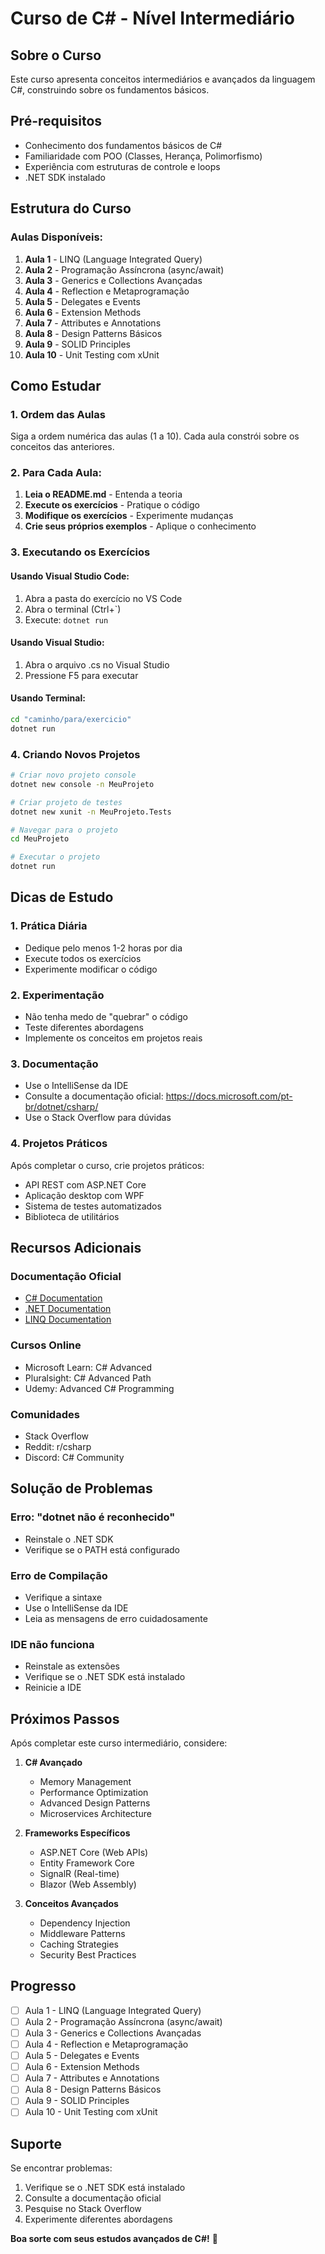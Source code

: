 # Curso de C# - Nível Intermediário

## Sobre o Curso
Este curso apresenta conceitos intermediários e avançados da linguagem C#, construindo sobre os fundamentos básicos.

## Pré-requisitos
- Conhecimento dos fundamentos básicos de C#
- Familiaridade com POO (Classes, Herança, Polimorfismo)
- Experiência com estruturas de controle e loops
- .NET SDK instalado

## Estrutura do Curso

### Aulas Disponíveis:
1. **Aula 1** - LINQ (Language Integrated Query)
2. **Aula 2** - Programação Assíncrona (async/await)
3. **Aula 3** - Generics e Collections Avançadas
4. **Aula 4** - Reflection e Metaprogramação
5. **Aula 5** - Delegates e Events
6. **Aula 6** - Extension Methods
7. **Aula 7** - Attributes e Annotations
8. **Aula 8** - Design Patterns Básicos
9. **Aula 9** - SOLID Principles
10. **Aula 10** - Unit Testing com xUnit

## Como Estudar

### 1. Ordem das Aulas
Siga a ordem numérica das aulas (1 a 10). Cada aula constrói sobre os conceitos das anteriores.

### 2. Para Cada Aula:
1. **Leia o README.md** - Entenda a teoria
2. **Execute os exercícios** - Pratique o código
3. **Modifique os exercícios** - Experimente mudanças
4. **Crie seus próprios exemplos** - Aplique o conhecimento

### 3. Executando os Exercícios

#### Usando Visual Studio Code:
1. Abra a pasta do exercício no VS Code
2. Abra o terminal (Ctrl+`)
3. Execute: `dotnet run`

#### Usando Visual Studio:
1. Abra o arquivo .cs no Visual Studio
2. Pressione F5 para executar

#### Usando Terminal:
```bash
cd "caminho/para/exercicio"
dotnet run
```

### 4. Criando Novos Projetos
```bash
# Criar novo projeto console
dotnet new console -n MeuProjeto

# Criar projeto de testes
dotnet new xunit -n MeuProjeto.Tests

# Navegar para o projeto
cd MeuProjeto

# Executar o projeto
dotnet run
```

## Dicas de Estudo

### 1. Prática Diária
- Dedique pelo menos 1-2 horas por dia
- Execute todos os exercícios
- Experimente modificar o código

### 2. Experimentação
- Não tenha medo de "quebrar" o código
- Teste diferentes abordagens
- Implemente os conceitos em projetos reais

### 3. Documentação
- Use o IntelliSense da IDE
- Consulte a documentação oficial: https://docs.microsoft.com/pt-br/dotnet/csharp/
- Use o Stack Overflow para dúvidas

### 4. Projetos Práticos
Após completar o curso, crie projetos práticos:
- API REST com ASP.NET Core
- Aplicação desktop com WPF
- Sistema de testes automatizados
- Biblioteca de utilitários

## Recursos Adicionais

### Documentação Oficial
- [C# Documentation](https://docs.microsoft.com/pt-br/dotnet/csharp/)
- [.NET Documentation](https://docs.microsoft.com/pt-br/dotnet/)
- [LINQ Documentation](https://docs.microsoft.com/pt-br/dotnet/csharp/programming-guide/concepts/linq/)

### Cursos Online
- Microsoft Learn: C# Advanced
- Pluralsight: C# Advanced Path
- Udemy: Advanced C# Programming

### Comunidades
- Stack Overflow
- Reddit: r/csharp
- Discord: C# Community

## Solução de Problemas

### Erro: "dotnet não é reconhecido"
- Reinstale o .NET SDK
- Verifique se o PATH está configurado

### Erro de Compilação
- Verifique a sintaxe
- Use o IntelliSense da IDE
- Leia as mensagens de erro cuidadosamente

### IDE não funciona
- Reinstale as extensões
- Verifique se o .NET SDK está instalado
- Reinicie a IDE

## Próximos Passos

Após completar este curso intermediário, considere:

1. **C# Avançado**
   - Memory Management
   - Performance Optimization
   - Advanced Design Patterns
   - Microservices Architecture

2. **Frameworks Específicos**
   - ASP.NET Core (Web APIs)
   - Entity Framework Core
   - SignalR (Real-time)
   - Blazor (Web Assembly)

3. **Conceitos Avançados**
   - Dependency Injection
   - Middleware Patterns
   - Caching Strategies
   - Security Best Practices

## Progresso
- [ ] Aula 1 - LINQ (Language Integrated Query)
- [ ] Aula 2 - Programação Assíncrona (async/await)
- [ ] Aula 3 - Generics e Collections Avançadas
- [ ] Aula 4 - Reflection e Metaprogramação
- [ ] Aula 5 - Delegates e Events
- [ ] Aula 6 - Extension Methods
- [ ] Aula 7 - Attributes e Annotations
- [ ] Aula 8 - Design Patterns Básicos
- [ ] Aula 9 - SOLID Principles
- [ ] Aula 10 - Unit Testing com xUnit

## Suporte

Se encontrar problemas:
1. Verifique se o .NET SDK está instalado
2. Consulte a documentação oficial
3. Pesquise no Stack Overflow
4. Experimente diferentes abordagens

**Boa sorte com seus estudos avançados de C#!** 🚀 